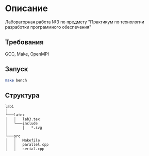 # Описание

Лабораторная работа №3 по предмету "Практикум по технологии разработки программного обеспечения"

## Требования
GCC, Make, OpenMPI

## Запуск

```bash
make bench
```

## Структура

```
lab1
│
└───latex  
│   │   lab3.tex
│   └───include
│       │   *.svg
│
└───src
│   │   Makefile
│   │   parallel.cpp
│   │   serial.cpp
```